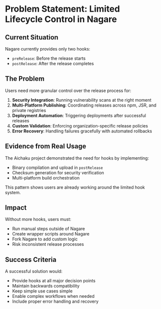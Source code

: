 # Problem Statement: Limited Lifecycle Control in Nagare

## Current Situation

Nagare currently provides only two hooks:

- `preRelease`: Before the release starts
- `postRelease`: After the release completes

## The Problem

Users need more granular control over the release process for:

1. **Security Integration**: Running vulnerability scans at the right moment
2. **Multi-Platform Publishing**: Coordinating releases across npm, JSR, and private registries
3. **Deployment Automation**: Triggering deployments after successful releases
4. **Custom Validation**: Enforcing organization-specific release policies
5. **Error Recovery**: Handling failures gracefully with automated rollbacks

## Evidence from Real Usage

The Aichaku project demonstrated the need for hooks by implementing:

- Binary compilation and upload in `postRelease`
- Checksum generation for security verification
- Multi-platform build orchestration

This pattern shows users are already working around the limited hook system.

## Impact

Without more hooks, users must:

- Run manual steps outside of Nagare
- Create wrapper scripts around Nagare
- Fork Nagare to add custom logic
- Risk inconsistent release processes

## Success Criteria

A successful solution would:

- Provide hooks at all major decision points
- Maintain backwards compatibility
- Keep simple use cases simple
- Enable complex workflows when needed
- Include proper error handling and recovery
